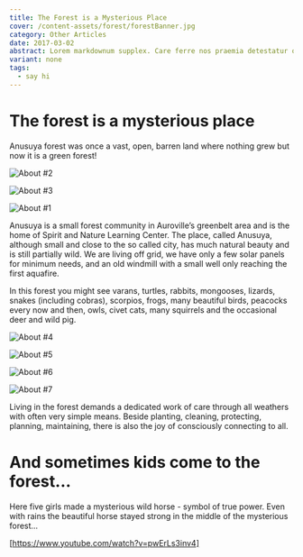 ```yaml
---
title: The Forest is a Mysterious Place
cover: /content-assets/forest/forestBanner.jpg
category: Other Articles
date: 2017-03-02
abstract: Lorem markdownum supplex. Care ferre nos praemia detestatur oderit vitatumque, tardius pello ostentare; dixit.
variant: none
tags:
  - say hi
---
```


# The forest is a mysterious place

Anusuya forest was once a vast, open, barren land where nothing grew but now it is a green forest!

![About #2](/content-assets/forest/forest2_900X675.jpg)

![About #3](/content-assets/forest/forest3_900X800.jpg)

![About #1](/content-assets/forest/forest1_2000X600.jpg)

Anusuya is a small forest community in Auroville’s greenbelt area and is the home of Spirit and Nature Learning Center. The place, called Anusuya, although small and close to the so called city, has much natural beauty and is still partially wild. We are living off grid, we have only a few solar panels for minimum needs, and an old windmill with a small well only reaching the first aquafire.

In this forest you might see varans, turtles, rabbits, mongooses, lizards, snakes (including cobras), scorpios, frogs, many beautiful birds, peacocks every now and then, owls, civet cats, many squirrels and the occasional deer and wild pig. 

![About #4](/content-assets/forest/forest4_900X675.jpg)

![About #5](/content-assets/forest/forest5_900X675.jpg)

![About #6](/content-assets/forest/forest6_900X675.jpg)

![About #7](/content-assets/forest/forest7_900X600.jpg)

Living in the forest demands a dedicated work of care through all weathers with often very simple means. Beside planting, cleaning, protecting, planning, maintaining, there is also the joy of consciously connecting to all.

# And sometimes kids come to the forest…

Here five girls made a mysterious wild horse - symbol of true power. Even with rains the beautiful horse stayed strong in the middle of the mysterious forest…

[https://www.youtube.com/watch?v=pwErLs3inv4]

